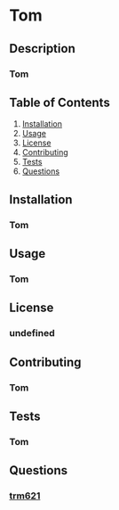 # Tom
  ## Description
  ### Tom
  ## Table of Contents
  1. <a href="#installation">Installation</a>
  2. <a href="#usage">Usage</a>
  3. <a href="#license">License</a>
  4. <a href="#contributing">Contributing</a>
  5. <a href="#tests">Tests</a>
  6. <a href="#questions">Questions</a>
  ## Installation
  ### Tom
  ## Usage
  ### Tom
  ## License
  ### undefined
  ## Contributing
  ### Tom
  ## Tests
  ### Tom
  ## Questions
  ### <a href="https://www.github.com/trm621">trm621</a>

